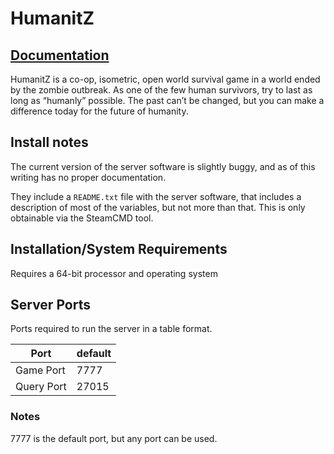 # HumanitZ


## [Documentation](https://store.steampowered.com/app/2728330/HZ_SERVER)


HumanitZ is a co-op, isometric, open world survival game in a world ended by the zombie outbreak. As one of the few human survivors, try to last as long as “humanly” possible. The past can’t be changed, but you can make a difference today for the future of humanity. 

## Install notes

The current version of the server software is slightly buggy, and as of this writing has no proper documentation.

They include a `README.txt` file with the server software, that includes a description of most of the variables, but not more than that. This is only obtainable via the SteamCMD tool.

## Installation/System Requirements

Requires a 64-bit processor and operating system

## Server Ports

Ports required to run the server in a table format.

| Port         | default |
|--------------|---------|
| Game  Port   | 7777    |
| Query Port   | 27015   |

### Notes

7777 is the default port, but any port can be used.

